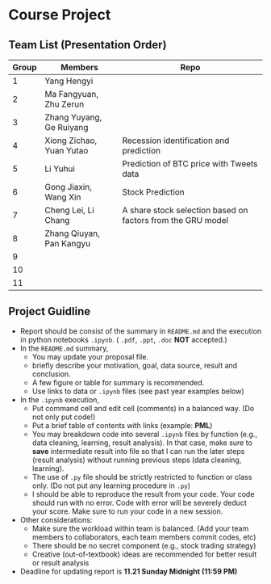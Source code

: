 # Course Project

## Team List (Presentation Order)

Group | Members | Repo
--- |  --- | ---
1 | Yang Hengyi | 
2 | Ma Fangyuan, Zhu Zerun |
3 | Zhang Yuyang, Ge Ruiyang | 
4 | Xiong Zichao, Yuan Yutao | Recession identification and prediction
5 | Li Yuhui | Prediction of BTC price with Tweets data
6 | Gong Jiaxin, Wang Xin | Stock Prediction
7 | Cheng Lei, Li Chang | A share stock selection based on factors from the GRU model
8 | Zhang Qiuyan, Pan Kangyu | 
9 |  | 
10 |  | 
11 |  |

## Project Guidline
* Report should be consist of the summary in `README.md` and the execution in python notebooks `.ipynb`.  ( `.pdf`, `.ppt`, `.doc` __NOT__ accepted.)
* In the `README.md` summary, 
  * You may update your proposal file.
  * briefly describe your motivation, goal, data source, result and conclusion.
  * A few figure or table for summary is recommended.
  * Use links to data or `.ipynb` files (see past year examples below)
* In the `.ipynb` execution, 
  * Put command cell and edit cell (comments) in a balanced way. (Do not only put code!)
  * Put a brief table of contents with links (example: __PML__)
  * You may breakdown code into several `.ipynb` files by function (e.g., data cleaning, learning, result analysis). In that case, make sure to __save__ intermediate result into file so that I can run the later steps (result analysis) without running previous steps (data cleaning, learning).
  * The use of `.py` file should be strictly restricted to function or class only. (Do not put any learning procedure in `.py`)
  * I should be able to reproduce the result from your code. Your code should run with no error. Code with error will be severely deduct your score. Make sure to run your code in a new session.
* Other considerations:
  * Make sure the workload within team is balanced. (Add your team members to collaborators, each team members commit codes, etc)
  * There should be no secret component (e.g., stock trading strategy)
  * Creative (out-of-textbook) ideas are recommended for better result or result analysis
* Deadline for updating report is __11.21 Sunday Midnight (11:59 PM)__
